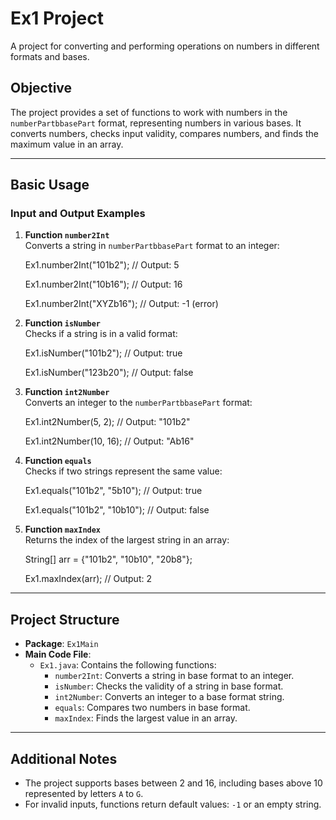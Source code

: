 # Ex1 Project  
A project for converting and performing operations on numbers in different formats and bases.

## Objective  
The project provides a set of functions to work with numbers in the `numberPartbbasePart` format, representing numbers in various bases. It converts numbers, checks input validity, compares numbers, and finds the maximum value in an array.

---

## Basic Usage  
### Input and Output Examples

1. **Function `number2Int`**  
   Converts a string in `numberPartbbasePart` format to an integer:
   
   Ex1.number2Int("101b2"); // Output: 5
   
   Ex1.number2Int("10b16"); // Output: 16
   
   Ex1.number2Int("XYZb16"); // Output: -1 (error)
   

3. **Function `isNumber`**  
   Checks if a string is in a valid format:
   
   Ex1.isNumber("101b2"); // Output: true
   
   Ex1.isNumber("123b20"); // Output: false
   

5. **Function `int2Number`**  
   Converts an integer to the `numberPartbbasePart` format:
    
   Ex1.int2Number(5, 2); // Output: "101b2"
   
   Ex1.int2Number(10, 16); // Output: "Ab16"

7. **Function `equals`**  
   Checks if two strings represent the same value:
   
   Ex1.equals("101b2", "5b10"); // Output: true
   
   Ex1.equals("101b2", "10b10"); // Output: false

9. **Function `maxIndex`**  
   Returns the index of the largest string in an array:
   
   String[] arr = {"101b2", "10b10", "20b8"};
   
   Ex1.maxIndex(arr); // Output: 2

---

## Project Structure  
- **Package**: `Ex1Main`  
- **Main Code File**:  
  - `Ex1.java`: Contains the following functions:  
    - `number2Int`: Converts a string in base format to an integer.  
    - `isNumber`: Checks the validity of a string in base format.  
    - `int2Number`: Converts an integer to a base format string.  
    - `equals`: Compares two numbers in base format.  
    - `maxIndex`: Finds the largest value in an array.

---

## Additional Notes  
- The project supports bases between 2 and 16, including bases above 10 represented by letters `A` to `G`.  
- For invalid inputs, functions return default values: `-1` or an empty string.
